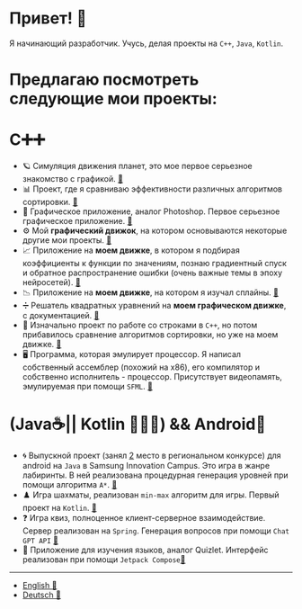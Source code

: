 # Привет! 👋 
Я начинающий разработчик. Учусь, делая проекты на `C++`, `Java`, `Kotlin`.
# Предлагаю посмотреть следующие мои проекты:
# C➕➕
  - 🪐 Симуляция движения планет, это мое первое серьезное знакомство с графикой. [🔗](https://github.com/quqveik1/bagbean)
  - 📊 Проект, где я сравниваю эффективности различных алгоритмов сортировки. [🔗](https://github.com/quqveik1/ALGORITHMICPROJECT)
  - 🎨 Графическое приложение, аналог Photoshop. Первое серьезное графическое приложение. [🔗](https://github.com/quqveik1/GRAPHICAPP)
  - ⚙️ Мой **графический движок**, на котором основываются некоторые другие мои проекты. [🔗](https://github.com/quqveik1/TESTWIN32_GRAPHICAPP)
  - 📈 Приложение на **моем движке**, в котором я подбирая коэффициенты к функции по значениям, познаю градиентный спуск и обратное распространение ошибки (очень важные темы в эпоху нейросетей). [🔗](https://github.com/quqveik1/GradientDescent)
  - 📉 Приложение на **моем движке**, на котором я изучал сплайны. [🔗](https://github.com/quqveik1/Splines)
  - ➗ Решатель квадратных уравнений на **моем графическом движке**, с документацией. [🔗](https://github.com/quqveik1/QuadraticCalc)
  - 🧮 Изначально проект по работе со строками в `C++`, но потом прибавилось сравнение алгоритмов сортировки, но уже на моем движке. [🔗](https://github.com/quqveik1/StringSort)
  - 🖥️ Программа, которая эмулирует процессор. Я написал собственный ассемблер (похожий на x86), его компилятор и собственно исполнитель - процессор. Присутствует видеопамять, эмулируемая при помощи `SFML`. [🔗](https://github.com/quqveik1/MyVirtualMachine)

# (Java☕|| Kotlin 👩🏻‍💻) && Android📱
- 🌀 Выпускной проект (занял [2](https://drive.google.com/file/d/1eez5THT2BT6T6tTuzamW4sCRwRmVm0Jg/view?usp=sharing) место в региональном конкурсе) для android на `Java` в Samsung Innovation Campus. Это игра в жанре лабиринты. В ней реализована процедурная генерация уровней при помощи алгоритма `A*`. [🔗](https://github.com/quqveik1/Labyrinth)
- ♟️ Игра шахматы, реализован `min-max` алгоритм для игры. Первый проект на `Kotlin`. [🔗](https://github.com/quqveik1/ChessGPT)
- ❓ Игра квиз, полноценное клиент-серверное взаимодействие. Сервер реализован на `Spring`. Генерация вопросов при помощи `Chat GPT API` [🔗](https://github.com/quqveik1/QuizApp)
- 📖 Приложение для изучения языков, аналог Quizlet. Интерфейс реализован при помощи `Jetpack Compose`[🔗](https://github.com/quqveik1/Dictionary)

----
- [English 💂](https://github.com/quqveik1/quqveik1/blob/main/README_EN.md)
- [Deutsch 🥨](https://github.com/quqveik1/quqveik1/blob/main/README_DE.md)
